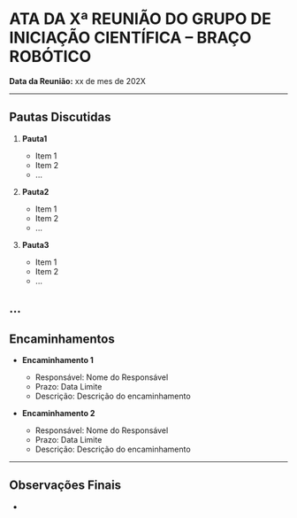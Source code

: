 <!-- 

Nome do arquivo deve seguir o padrão:

xth_weekly_minute.md

Exemplo:

4th_weekly_minute.md 

-->
# ATA DA Xª REUNIÃO DO GRUPO DE INICIAÇÃO CIENTÍFICA – BRAÇO ROBÓTICO

**Data da Reunião:** xx de mes de 202X  

---

## Pautas Discutidas

1. **Pauta1**
   - Item 1
   - Item 2
   - ...

2. **Pauta2**
   - Item 1
   - Item 2
   - ...

3. **Pauta3**
   - Item 1
   - Item 2
   - ...
   
...
---

## Encaminhamentos

- **Encaminhamento 1**
   - Responsável: Nome do Responsável
   - Prazo: Data Limite
   - Descrição: Descrição do encaminhamento

- **Encaminhamento 2**
   - Responsável: Nome do Responsável
   - Prazo: Data Limite
   - Descrição: Descrição do encaminhamento

---

## Observações Finais

- 
